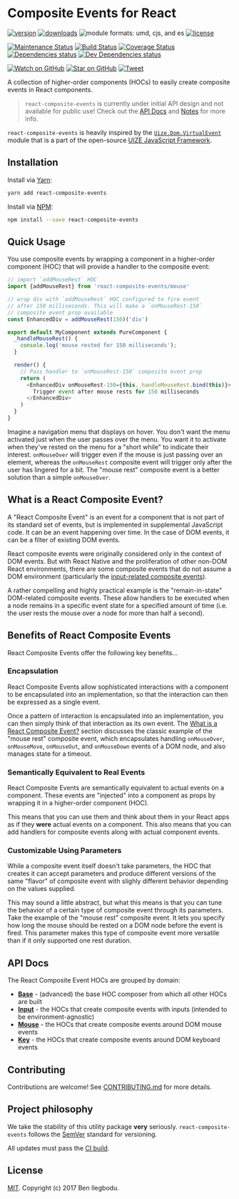 # Composite Events for React

[![version](https://img.shields.io/npm/v/react-composite-events.svg)](http://npm.im/react-composite-events)
[![downloads](https://img.shields.io/npm/dt/react-composite-events.svg)](http://npm-stat.com/charts.html?package=react-composite-events&from=2017-07-18)
![module formats: umd, cjs, and es](https://img.shields.io/badge/module%20formats-umd%2C%20cjs%2C%20es-green.svg)
[![license](https://img.shields.io/github/license/benmvp/react-composite-events.svg)](LICENSE)

[![Maintenance Status](https://img.shields.io/badge/status-maintained-brightgreen.svg)](https://github.com/benmvp/react-composite-events/pulse)
[![Build Status](https://travis-ci.org/benmvp/react-composite-events.svg?branch=master)](https://travis-ci.org/benmvp/react-composite-events)
[![Coverage Status](https://coveralls.io/repos/github/benmvp/react-composite-events/badge.svg?branch=master)](https://coveralls.io/github/benmvp/react-composite-events?branch=master)
[![Dependencies status](https://img.shields.io/david/benmvp/react-composite-events.svg)](https://david-dm.org/benmvp/react-composite-events#info=dependencies)
[![Dev Dependencies status](https://img.shields.io/david/dev/benmvp/react-composite-events.svg)](https://david-dm.org/benmvp/react-composite-events#info=devDependencies)

[![Watch on GitHub](https://img.shields.io/github/watchers/benmvp/react-composite-events.svg?style=social)](https://github.com/benmvp/react-composite-events/watchers)
[![Star on GitHub](https://img.shields.io/github/stars/benmvp/react-composite-events.svg?style=social)](https://github.com/benmvp/react-composite-events/stargazers)
[![Tweet](https://img.shields.io/twitter/url/https/github.com/benmvp/react-composite-events.svg?style=social)](https://twitter.com/intent/tweet?text=Check%20out%20react-composite-events!%20https://github.com/benmvp/react-composite-events%20%F0%9F%91%8D)

A collection of higher-order components (HOCs) to easily create composite events in React components.

> `react-composite-events` is currently under initial API design and not available for public use! Check out the [API Docs](#api-docs) and [Notes](NOTES.md) for more info.

`react-composite-events` is heavily inspired by the [`Uize.Dom.VirtualEvent`](https://github.com/UIZE/UIZE-JavaScript-Framework/blob/master/site-source/js/Uize/Dom/VirtualEvent.js) module that is a part of the open-source [UIZE JavaScript Framework](https://github.com/UIZE/UIZE-JavaScript-Framework).

## Installation

Install via [Yarn](https://yarnpkg.com/lang/en/docs/managing-dependencies/):

```sh
yarn add react-composite-events
```

Install via [NPM](https://docs.npmjs.com/getting-started/installing-npm-packages-locally):

```sh
npm install --save react-composite-events
```

## Quick Usage

You use composite events by wrapping a component in a higher-order component (HOC) that will provide a handler to the composite event:

```js
// import `addMouseRest` HOC
import {addMouseRest} from 'react-composite-events/mouse'

// wrap div with `addMouseRest` HOC configured to fire event
// after 150 milliseconds. This will make a `onMouseRest-150`
// composite event prop available
const EnhancedDiv = addMouseRest(150)('div')

export default MyComponent extends PureComponent {
  _handleMouseRest() {
    console.log('mouse rested for 150 milliseconds');
  }

  render() {
    // Pass handler to `onMouseRest-150` composite event prop
    return (
      <EnhancedDiv onMouseRest-150={this._handleMouseRest.bind(this)}>
        Trigger event after mouse rests for 150 milliseconds
      </EnhancedDiv>
    )
  }
}
```

Imagine a navigation menu that displays on hover. You don't want the menu activated just when the user passes over the menu. You want it to activate when they've rested on the menu for a "short while" to indicate their interest. `onMouseOver` will trigger even if the mouse is just passing over an element, whereas the `onMouseRest` composite event will trigger only after the user has lingered for a bit. The "mouse rest" composite event is a better solution than a simple `onMouseOver`.

## What is a React Composite Event?

A "React Composite Event" is an event for a component that is not part of its standard set of events, but is implemented in supplemental JavaScript code. It can be an event happening over time. In the case of DOM events, it can be a filter of existing DOM events.

React composite events were originally considered only in the context of DOM events. But with React Native and the proliferation of other non-DOM React environments, there are some composite events that do not assume a DOM environment (particularly the [input-related composite events](input/)).

A rather compelling and highly practical example is the "remain-in-state" DOM-related composite events. These allow handlers to be executed when a node remains in a specific event state for a specified amount of time (i.e. the user rests the mouse over a node for more than half a second).

## Benefits of React Composite Events

React Composite Events offer the following key benefits...

### Encapsulation

React Composite Events allow sophisticated interactions with a component to be encapsulated into an implementation, so that the interaction can then be expressed as a single event.

Once a pattern of interaction is encapsulated into an implementation, you can then simply think of that interaction as its own event. The [What is a React Composite Event?](#what-is-a-react-composite-event) section discusses the classic example of the "mouse rest" composite event, which encapsulates handling `onMouseOver`, `onMouseMove`, `onMouseOut`, and `onMouseDown` events of a DOM node, and also manages state for a timeout.

### Semantically Equivalent to Real Events

React Composite Events are semantically equivalent to actual events on a component. These events are "injected" into a component as props by wrapping it in a higher-order component (HOC).

This means that you can use them and think about them in your React apps as if they **were** actual events on a component. This also means that you can add handlers for composite events along with actual component events.

### Customizable Using Parameters

While a composite event itself doesn't take parameters, the HOC that creates it can accept parameters and produce different versions of the same "flavor" of composite event with slighly different behavior depending on the values supplied.

This may sound a little abstract, but what this means is that you can tune the behavior of a certain type of composite event through its parameters. Take the example of the "mouse rest" composite event. It lets you specify how long the mouse should be rested on a DOM node before the event is fired. This parameter makes this type of composite event more versatile than if it only supported one rest duration.

## API Docs

The React Composite Event HOCs are grouped by domain:

- [**Base**](src/) - (advanced) the base HOC composer from which all other HOCs are built
- [**Input**](input/) - the HOCs that create composite events with inputs (intended to be environment-agnostic)
- [**Mouse**](mouse/) - the HOCs that create composite events around DOM mouse events
- [**Key**](key/) - the HOCs that create composite events around DOM keyboard events

## Contributing

Contributions are welcome! See [CONTRIBUTING.md](CONTRIBUTING.md) for more details.

## Project philosophy

We take the stability of this utility package **very** seriously. `react-composite-events` follows the [SemVer](http://semver.org/) standard for versioning.

All updates must pass the [CI build](https://travis-ci.org/benmvp/react-composite-events).

## License

[MIT](LICENSE). Copyright (c) 2017 Ben Ilegbodu.
